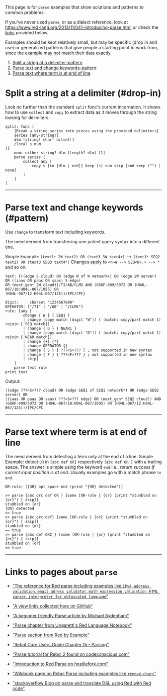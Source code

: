 This page is for `parse` examples that show solutions and patterns to common problems.

If you've never used `parse`, or as a dialect reference, look at 
https://www.red-lang.org/2013/11/041-introducing-parse.html
or check the [links](#Links-to-pages-about-parse) provided below.

Examples should be kept relatively small, but may be specific (drop in and use) or generalized patterns that give people a starting point to work from, since the example may not match their data exactly.

1. [Split a string at a delimiter-pattern](#split-a-string-at-a-delimiter-pattern)
1. [Parse text and change keywords-pattern](#Parse-text-and-change-keywords-pattern)
1. [Parse text where term is at end of line](#Parse-text-where-term-is-at-end-of-line)


# Split a string at a delimiter (#drop-in)

Look no further than the standard `split` func's current incarnation. It shows how to use `collect` and `copy` to extract data as it moves through the string looking for delimiters.

```Red
split: func [
	{Break a string series into pieces using the provided delimiters} 
	series [any-string!]
	dlm [string! char! bitset!]
	/local s num
][
	num: either string? dlm [length? dlm] [1] 
	parse series [
		collect any [
			copy s [to [dlm | end]] keep (s) num skip [end keep ("") | none]
		]
	]
]
```
***
# Parse text and change keywords (#pattern)
Use ``change`` to transform text including keywords. 

The need derived from transferring one patent query syntax into a different one.

Simple Example: ``(text1+ 2W text2) OR (text3 3W text4+)`` --> ``(text1* SEQ2 text2) OR (text3 SEQ3 text4*)``
Changes apply to ``<n>W --> SEQ<N>``, ``+ --> *`` and so on.

```Red
text: {((edge S cloud) OR (edge W of W network+) OR (edge 2W server) OR ((iaas OR paas OR saas) S edge) 
OR (next_gen+ 2W cloud))/TI/AB/CLMS AND (G06F-009/5072 OR (H04L-067/10:H04L-067/1095) OR 
(H04L-067/12:H04L-067/125))/IPC/CPC}

digit:     charset "1234567890"
OPERATOR: ["/TI" | "/AB" | "/CLMS"]
rule: [any [ 
		change { W } { SEQ1 } 
		| change [copy match [digit "W"]] ( (match: copy/part match 1) rejoin ['SEQ match]) 
		| change { D } { NEAR1 } 
		| change [copy match [digit "D"]] ( (match: copy/part match 1) rejoin ['NEAR match]) 
		| change {+} {*}
		| change OPERATOR {}
		| change { S } { ???<S>??? } ; not supported in new syntax
		| change { F } { ???<F>??? } ; not supported in new syntax
		| skip]
	]
	parse text rule
print text
```
Output:

```Red
((edge ???<S>??? cloud) OR (edge SEQ1 of SEQ1 network*) OR (edge SEQ2 server) OR 
((iaas OR paas OR saas) ???<S>??? edge) OR (next_gen* SEQ2 cloud)) AND 
(G06F-009/5072 OR (H04L-067/10:H04L-067/1095) OR (H04L-067/12:H04L-067/125))/IPC/CPC
```
***
# Parse text where term is at end of line
The need derived from detecting a term only at the end of a line.
Simple Example: detect ``OR`` in ``{abc def OR}`` respectively ``{abc def OR }`` with a trailing space.
The answer is simple using the keyword ``end`` i.e.:  _return success if current input position is at end_.
Usually examples go with a match phrase ``to end``.

```Red
OR-rule: [{OR} opt space end (print "{OR} detected")]
```

```Red
>> parse {abc orc def OR } [some [OR-rule | {or} (print "stumbled on {or}") | skip]]
stumbled on {or}
{OR} detected
== true
>> parse {abc orc def} [some [OR-rule | {or} (print "stumbled on {or}") | skip]]
stumbled on {or}
== true
>> parse {abc def ORC } [some [OR-rule | {or} (print "stumbled on {or}") | skip]]
stumbled on {or}
== true
```
***
# Links to pages about `parse`

* ["The reference for Red parse including examples like 
``IPv4 address validation``, ``email adress validator``, ``math expression validation``, ``HTML parser``, ``interpreter for obfuscated language``"](https://www.red-lang.org/2013/11/041-introducing-parse.html)

* ["A view links collected here on GitHub"](https://github.com/red/red/wiki/%5BDOC%5D-Parse#learning-resources-for-parse)

* ["A beginner friendly Parse article by Michael Sydenham"](http://www.michaelsydenham.com/reds-parse-dialect/)

* ["Parse chapter from Ungaretti's Red Language Notebook"](https://ungaretti.gitbooks.io/red-language-notebook/content/parse.html)

* ["Parse section from Red by Example"](http://www.red-by-example.org/parse.html)

* ["Rebol Core Users Guide Chapter 15 - Parsing"](http://www.rebol.com/docs/core23/rebolcore-15.html)

* ["Parse tutorial for Rebol 2 found on codeconscious.com"](http://www.codeconscious.com/rebol/parse-tutorial.html)

* ["Introduction to Red Parse on hostilefork.com"](http://blog.hostilefork.com/why-rebol-red-parse-cool/)

* ["Wikibook page on Rebol Parse including examples like ``remove-chars``"](https://en.wikibooks.org/wiki/Rebol_Programming/Language_Features/Parse/Parse_expressions)

* ["stackoverflow Blog on parse and translate DSL using Red with Red code"](https://stackoverflow.com/questions/48454538/how-to-parse-and-translate-dsl-using-red-or-rebol)

